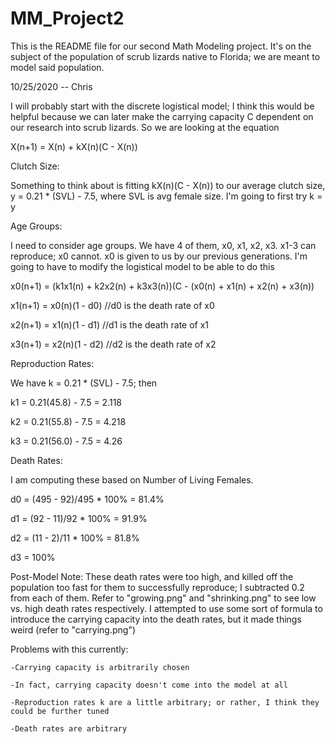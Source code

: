 # MM_Project2

This is the README file for our second Math Modeling project. It's on the subject of the population of scrub lizards native to Florida; we are meant to model said population. 

10/25/2020 -- Chris

I will probably start with the discrete logistical model; I think this would be helpful because we can later make the carrying capacity C dependent on our research into scrub lizards. So we are looking at the equation

X(n+1) = X(n) + kX(n)(C - X(n))


Clutch Size:

Something to think about is fitting kX(n)(C - X(n)) to our average clutch size, y = 0.21 * (SVL) - 7.5, where SVL is avg female size. I'm going to first try k = y


Age Groups:

I need to consider age groups. We have 4 of them, x0, x1, x2, x3. x1-3 can reproduce; x0 cannot. x0 is given to us by our previous generations. I'm going to have to modify the logistical model to be able to do this

x0(n+1) = (k1x1(n) + k2x2(n) + k3x3(n))(C - (x0(n) + x1(n) + x2(n) + x3(n))

x1(n+1) = x0(n)(1 - d0) //d0 is the death rate of x0

x2(n+1) = x1(n)(1 - d1) //d1 is the death rate of x1

x3(n+1) = x2(n)(1 - d2) //d2 is the death rate of x2


Reproduction Rates:

We have k = 0.21 * (SVL) - 7.5; then

k1 = 0.21(45.8) - 7.5 = 2.118

k2 = 0.21(55.8) - 7.5 = 4.218

k3 = 0.21(56.0) - 7.5 = 4.26


Death Rates:

I am computing these based on Number of Living Females. 

d0 = (495 - 92)/495 * 100% = 81.4%

d1 = (92 - 11)/92 * 100% = 91.9%

d2 = (11 - 2)/11 * 100% = 81.8%

d3 = 100%

Post-Model Note: These death rates were too high, and killed off the population too fast for them to successfully reproduce; I subtracted 0.2 from each of them. Refer to "growing.png" and "shrinking.png" to see low vs. high death rates respectively. I attempted to use some sort of formula to introduce the carrying capacity into the death rates, but it made things weird (refer to "carrying.png")


Problems with this currently:

	-Carrying capacity is arbitrarily chosen
	
	-In fact, carrying capacity doesn't come into the model at all
	
	-Reproduction rates k are a little arbitrary; or rather, I think they could be further tuned
	
	-Death rates are arbitrary
	
